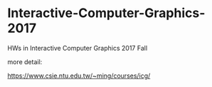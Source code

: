 # Interactive-Computer-Graphics-2017
HWs in Interactive Computer Graphics 2017 Fall

more detail:

https://www.csie.ntu.edu.tw/~ming/courses/icg/
